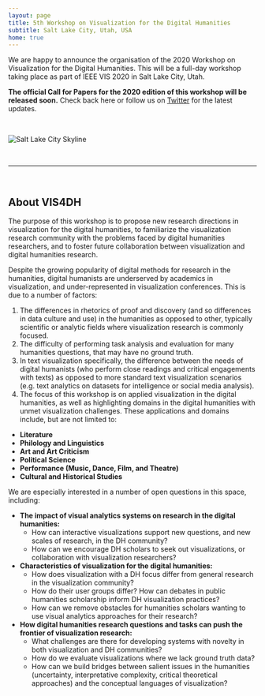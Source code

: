 ```yaml
---
layout: page
title: 5th Workshop on Visualization for the Digital Humanities
subtitle: Salt Lake City, Utah, USA
home: true
---
```



<!-- We invite contributions for the 2020 Workshop on Visualization for the Digital Humanities.  -->
We are happy to announce the organisation of the 2020 Workshop on Visualization for the Digital Humanities. 
This will be a full-day workshop taking place as part of IEEE VIS 2020 in Salt Lake City, Utah.

**The official Call for Papers for the 2020 edition of this workshop will be released soon.** Check back here or follow us on [Twitter](https://www.twitter.com/VIS4DH) for the latest updates. 

 &nbsp;  

![Salt Lake City Skyline]({{site.baseurl}}/images/flyer1.png)

 &nbsp;  

---
 &nbsp;  

## About VIS4DH



The purpose of this workshop is to propose new research directions in visualization for the digital humanities, to familiarize the visualization research community with the problems faced by digital humanities researchers, and to foster future collaboration between visualization and digital humanities research.

Despite the growing popularity of digital methods for research in the humanities, digital humanists are underserved by academics in visualization, and under-represented in visualization conferences. This is due to a number of factors:

1. The differences in rhetorics of proof and discovery (and so differences in data culture and use) in the humanities as opposed to other, typically scientific or analytic fields where visualization research is commonly focused.
2. The difficulty of performing task analysis and evaluation for many humanities questions, that may have no ground truth.
3. In text visualization specifically, the difference between the needs of digital humanists (who perform close readings and critical engagements with texts) as opposed to more standard text visualization scenarios (e.g. text analytics on datasets for intelligence or social media analysis).
4. The focus of this workshop is on applied visualization in the digital humanities, as well as highlighting domains in the digital humanities with unmet visualization challenges. These applications and domains include, but are not limited to:

* **Literature**
* **Philology and Linguistics**
* **Art and Art Criticism**
* **Political Science**
* **Performance (Music, Dance, Film, and Theatre)**
* **Cultural and Historical Studies**


We are especially interested in a number of open questions in this space, including:

* **The impact of visual analytics systems on research in the digital humanities:**
  * How can interactive visualizations support new questions, and new scales of research, in the DH community?
  * How can we encourage DH scholars to seek out visualizations, or collaboration with visualization researchers?
* **Characteristics of visualization for the digital humanities:**
  * How does visualization with a DH focus differ from general research in the visualization community?
  * How do their user groups differ? How can debates in public humanities scholarship inform DH visualization practices?
  * How can we remove obstacles for humanities scholars wanting to use visual analytics approaches for their research?
* **How digital humanities research questions and tasks can push the frontier of visualization research:**
  * What challenges are there for developing systems with novelty in both visualization and DH communities?
  * How do we evaluate visualizations where we lack ground truth data?
  * How can we build bridges between salient issues in the humanities (uncertainty, interpretative complexity, critical theoretical approaches) and the conceptual languages of visualization?
